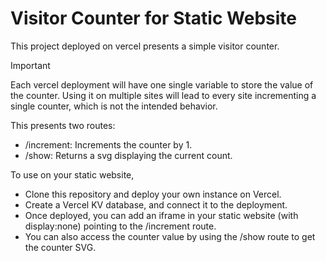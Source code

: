 # Visitor Counter for Static Website

This project deployed on vercel presents a simple visitor counter.

> [!Important]
> Each vercel deployment will have one single variable to store the value of the counter. Using it on multiple sites will lead to every site incrementing a single counter, which is not the intended behavior.

This presents two routes:

- /increment: Increments the counter by 1.
- /show: Returns a svg displaying the current count.

To use on your static website,

- Clone this repository and deploy your own instance on Vercel.
- Create a Vercel KV database, and connect it to the deployment.
- Once deployed, you can add an iframe in your static website (with display:none) pointing to the /increment route.
- You can also access the counter value by using the /show route to get the counter SVG.
